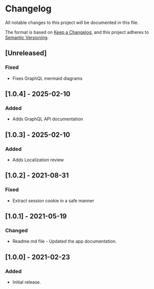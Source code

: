 # Changelog

All notable changes to this project will be documented in this file.

The format is based on [Keep a Changelog](https://keepachangelog.com/en/1.0.0/),
and this project adheres to [Semantic Versioning](https://semver.org/spec/v2.0.0.html).

## [Unreleased]

### Fixed

- Fixes GraphQL mermaid diagrams

## [1.0.4] - 2025-02-10

### Added

- Adds GraphQL API documentation

## [1.0.3] - 2025-02-10

### Added

- Adds Localization review

## [1.0.2] - 2021-08-31

### Fixed

- Extract session cookie in a safe manner

## [1.0.1] - 2021-05-19

### Changed

- Readme.md file - Updated the app documentation.

## [1.0.0] - 2021-02-23

### Added

- Initial release.

